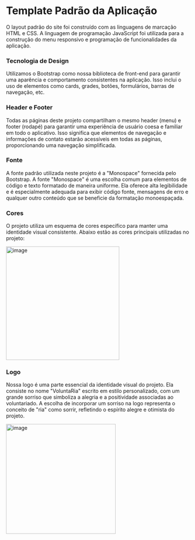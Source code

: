 # Template Padrão da Aplicação

O layout padrão do site foi construído com as linguagens de marcação HTML e CSS. A linguagem de programação JavaScript foi utilizada para a construção do menu responsivo e programação de funcionalidades da aplicação.

### Tecnologia de Design

Utilizamos o Bootstrap como nossa biblioteca de front-end para garantir uma aparência e comportamento consistentes na aplicação. Isso inclui o uso de elementos como cards, grades, botões, formulários, barras de navegação, etc.

### Header e Footer

Todas as páginas deste projeto compartilham o mesmo header (menu) e footer (rodapé) para garantir uma experiência de usuário coesa e familiar em todo o aplicativo. Isso significa que elementos de navegação e informações de contato estarão acessíveis em todas as páginas, proporcionando uma navegação simplificada.

### Fonte

A fonte padrão utilizada neste projeto é a "Monospace" fornecida pelo Bootstrap. A fonte "Monospace" é uma escolha comum para elementos de código e texto formatado de maneira uniforme. Ela oferece alta legibilidade e é especialmente adequada para exibir código fonte, mensagens de erro e qualquer outro conteúdo que se beneficie da formatação monoespaçada.

### Cores

O projeto utiliza um esquema de cores específico para manter uma identidade visual consistente. Abaixo estão as cores principais utilizadas no projeto:

<img height="310" alt="image" src="https://github.com/ICEI-PUC-Minas-PMV-ADS/pmv-ads-2023-2-e1-proj-web-t2-projetovoluntariado/assets/133550283/9bfb1bda-b197-4a3b-9048-ab6f00436718">

### Logo

Nossa logo é uma parte essencial da identidade visual do projeto. Ela consiste no nome "VoluntaRia" escrito em estilo personalizado, com um grande sorriso que simboliza a alegria e a positividade associadas ao voluntariado. A escolha de incorporar um sorriso na logo representa o conceito de "ria" como sorrir, refletindo o espírito alegre e otimista do projeto.

<img width="300" alt="image" src="https://github.com/ICEI-PUC-Minas-PMV-ADS/pmv-ads-2023-2-e1-proj-web-t2-projetovoluntariado/assets/133550283/2d1f1c5f-cbed-4ef1-8520-26c25d4ae780">


